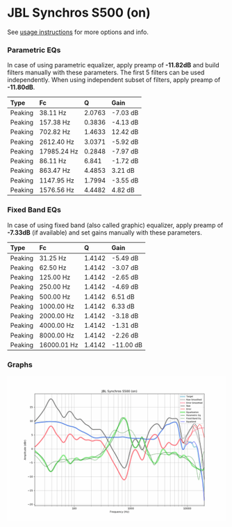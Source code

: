 # JBL Synchros S500 (on)
See [usage instructions](https://github.com/jaakkopasanen/AutoEq#usage) for more options and info.

### Parametric EQs
In case of using parametric equalizer, apply preamp of **-11.82dB** and build filters manually
with these parameters. The first 5 filters can be used independently.
When using independent subset of filters, apply preamp of **-11.80dB**.

| Type    | Fc          |      Q | Gain     |
|:--------|:------------|:-------|:---------|
| Peaking | 38.11 Hz    | 2.0763 | -7.03 dB |
| Peaking | 157.38 Hz   | 0.3836 | -4.13 dB |
| Peaking | 702.82 Hz   | 1.4633 | 12.42 dB |
| Peaking | 2612.40 Hz  | 3.0371 | -5.92 dB |
| Peaking | 17985.24 Hz | 0.2848 | -7.97 dB |
| Peaking | 86.11 Hz    | 6.841  | -1.72 dB |
| Peaking | 863.47 Hz   | 4.4853 | 3.21 dB  |
| Peaking | 1147.95 Hz  | 1.7994 | -3.55 dB |
| Peaking | 1576.56 Hz  | 4.4482 | 4.82 dB  |

### Fixed Band EQs
In case of using fixed band (also called graphic) equalizer, apply preamp of **-7.33dB**
(if available) and set gains manually with these parameters.

| Type    | Fc          |      Q | Gain      |
|:--------|:------------|:-------|:----------|
| Peaking | 31.25 Hz    | 1.4142 | -5.49 dB  |
| Peaking | 62.50 Hz    | 1.4142 | -3.07 dB  |
| Peaking | 125.00 Hz   | 1.4142 | -2.65 dB  |
| Peaking | 250.00 Hz   | 1.4142 | -4.69 dB  |
| Peaking | 500.00 Hz   | 1.4142 | 6.51 dB   |
| Peaking | 1000.00 Hz  | 1.4142 | 6.33 dB   |
| Peaking | 2000.00 Hz  | 1.4142 | -3.18 dB  |
| Peaking | 4000.00 Hz  | 1.4142 | -1.31 dB  |
| Peaking | 8000.00 Hz  | 1.4142 | -2.26 dB  |
| Peaking | 16000.01 Hz | 1.4142 | -11.00 dB |

### Graphs
![](./JBL%20Synchros%20S500%20(on).png)